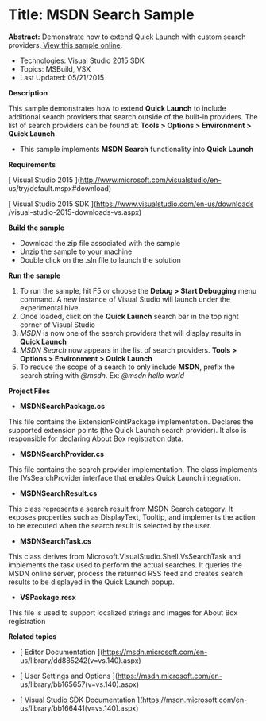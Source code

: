 
# Title: MSDN Search Sample
**Abstract:** Demonstrate how to extend Quick Launch with custom search
providers.[ View this sample online](https://github.com/Microsoft/VSSDK-Extensibility-Samples).

* Technologies: Visual Studio 2015 SDK
* Topics: MSBuild, VSX
* Last Updated: 05/21/2015

**Description**

This sample demonstrates how to extend **Quick Launch** to include additional
search providers that search outside of the built-in providers. The list of
search providers can be found at: **Tools &gt; Options &gt; Environment &gt; Quick
Launch**

  * This sample implements **MSDN Search** functionality into **Quick Launch**



**Requirements**

[ Visual Studio 2015 ](http://www.microsoft.com/visualstudio/en-
us/try/default.mspx#download)

[ Visual Studio 2015 SDK ](https://www.visualstudio.com/en-us/downloads
/visual-studio-2015-downloads-vs.aspx)



**Build the sample**

  * Download the zip file associated with the sample 
  * Unzip the sample to your machine 
  * Double click on the .sln file to launch the solution 



**Run the sample**

  1. To run the sample, hit F5 or choose the **Debug &gt; Start Debugging** menu command. A new instance of Visual Studio will launch under the experimental hive. 
  2. Once loaded, click on the **Quick Launch** search bar in the top right corner of Visual Studio 
  3. _MSDN_ is now one of the search providers that will display results in **Quick Launch**
  4. _MSDN Search_ now appears in the list of search providers. **Tools &gt; Options &gt; Environment &gt; Quick Launch**
  5. To reduce the scope of a search to only include **MSDN**, prefix the search string with _@msdn_. Ex: _@msdn hello world_



**Project Files**

* **MSDNSearchPackage.cs**

This file contains the ExtensionPointPackage implementation. Declares the
supported extension points (the Quick Launch search provider). It also is
responsible for declaring About Box registration data.

* **MSDNSearchProvider.cs**

This file contains the search provider implementation. The class implements
the IVsSearchProvider interface that enables Quick Launch integration.

* **MSDNSearchResult.cs**

This class represents a search result from MSDN Search category. It exposes
properties such as DisplayText, Tooltip, and implements the action to be
executed when the search result is selected by the user.

* **MSDNSearchTask.cs**

This class derives from Microsoft.VisualStudio.Shell.VsSearchTask and
implements the task used to perform the actual searches. It queries the MSDN
online server, process the returned RSS feed and creates search results to be
displayed in the Quick Launch popup.

* **VSPackage.resx**

This file is used to support localized strings and images for About Box
registration



**Related topics**

* [ Editor Documentation ](https://msdn.microsoft.com/en-
us/library/dd885242(v=vs.140).aspx)

* [ User Settings and Options ](https://msdn.microsoft.com/en-
us/library/bb165657(v=vs.140).aspx)

* [ Visual Studio SDK Documentation ](https://msdn.microsoft.com/en-
us/library/bb166441(v=vs.140).aspx)



